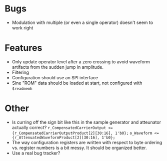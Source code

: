 
# Bugs

* Modulation with multiple (or even a single operator) doesn't seem to work right



# Features

* Only update operator level after a zero crossing to avoid waveform artifacts
  from the sudden jump in amplitude.
* Filtering
* Configuration should use an SPI interface
* Sine "ROM" data should be loaded at start, not configured with `$readmemh`



# Other

* Is curring off the sign bit like this in the sample generator and atteunator actually correct?
  `r_CompensatedCarrierOutput <= {r_CompensatedCarrierOutputProduct[2][30:16], 1'b0};`
  `o_Waveform <= {r_AttenuatedWaveformProduct[2][30:16], 1'b0};`
* The way configuration registers are written with respect to byte ordering
  vs. register numbers is a bit messy. It should be organized better.
* Use a real bug tracker?
